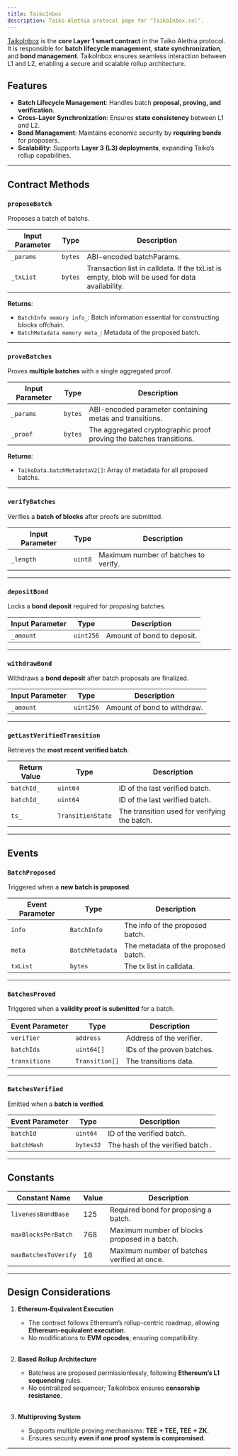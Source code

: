 ```yaml
---
title: TaikoInbox
description: Taiko Alethia protocol page for "TaikoInbox.sol".
---
```


[TaikoInbox](https://github.com/taikoxyz/taiko-mono/blob/taiko-alethia-protocol-v2.3.0/packages/protocol/contracts/layer1/based/TaikoInbox.sol) is the **core Layer 1 smart contract** in the Taiko Alethia protocol. It is responsible for **batch lifecycle management**, **state synchronization**, and **bond management**. TaikoInbox ensures seamless interaction between L1 and L2, enabling a secure and scalable rollup architecture.

## Features

- **Batch Lifecycle Management**: Handles batch **proposal, proving, and verification**.
- **Cross-Layer Synchronization**: Ensures **state consistency** between L1 and L2.
- **Bond Management**: Maintains economic security by **requiring bonds** for proposers.
- **Scalability**: Supports **Layer 3 (L3) deployments**, expanding Taiko’s rollup capabilities.

---

## Contract Methods

### `proposeBatch`

Proposes a batch of batchs.

| Input Parameter | Type    | Description                                                                                    |
| --------------- | ------- | ---------------------------------------------------------------------------------------------- |
| `_params`       | `bytes` | ABI-encoded batchParams.                                                                       |
| `_txList`       | `bytes` | Transaction list in calldata. If the txList is empty, blob will be used for data availability. |

**Returns**:

- `BatchInfo memory info_`: Batch information essential for constructing blocks offchain.
- `BatchMetadata memory meta_`: Metadata of the proposed batch.

---

### `proveBatches`

Proves **multiple batches** with a single aggregated proof.

| Input Parameter | Type    | Description                                                         |
| --------------- | ------- | ------------------------------------------------------------------- |
| `_params`       | `bytes` | ABI-encoded parameter containing metas and transitions.             |
| `_proof`        | `bytes` | The aggregated cryptographic proof proving the batches transitions. |

**Returns**:

- `TaikoData.batchMetadataV2[]`: Array of metadata for all proposed batchs.

---

### `verifyBatches`

Verifies a **batch of blocks** after proofs are submitted.

| Input Parameter | Type    | Description                          |
| --------------- | ------- | ------------------------------------ |
| `_length`       | `uint8` | Maximum number of batches to verify. |

---

### `depositBond`

Locks a **bond deposit** required for proposing batches.

| Input Parameter | Type      | Description                |
| --------------- | --------- | -------------------------- |
| `_amount`       | `uint256` | Amount of bond to deposit. |

---

### `withdrawBond`

Withdraws a **bond deposit** after batch proposals are finalized.

| Input Parameter | Type      | Description                 |
| --------------- | --------- | --------------------------- |
| `_amount`       | `uint256` | Amount of bond to withdraw. |

---

### `getLastVerifiedTransition`

Retrieves the **most recent verified batch**.

| Return Value | Type              | Description                                  |
| ------------ | ----------------- | -------------------------------------------- |
| `batchId_`   | `uint64`          | ID of the last verified batch.               |
| `batchId_`   | `uint64`          | ID of the last verified batch.               |
| `ts_`        | `TransitionState` | The transition used for verifying the batch. |

---

## Events

### `BatchProposed`

Triggered when a **new batch is proposed**.

| Event Parameter | Type            | Description                         |
| --------------- | --------------- | ----------------------------------- |
| `info`          | `BatchInfo`     | The info of the proposed batch.     |
| `meta`          | `BatchMetadata` | The metadata of the proposed batch. |
| `txList`        | `bytes`         | The tx list in calldata.            |

---

### `BatchesProved`

Triggered when a **validity proof is submitted** for a batch.

| Event Parameter | Type           | Description                |
| --------------- | -------------- | -------------------------- |
| `verifier`      | `address`      | Address of the verifier.   |
| `batchIds`      | `uint64[]`     | IDs of the proven batches. |
| `transitions`   | `Transition[]` | The transitions data.      |

---

### `BatchesVerified`

Emitted when a **batch is verified**.

| Event Parameter | Type      | Description                      |
| --------------- | --------- | -------------------------------- |
| `batchId`       | `uint64`  | ID of the verified batch.        |
| `batchHash`     | `bytes32` | The hash of the verified batch . |

---

## Constants

| Constant Name        | Value | Description                                   |
| -------------------- | ----- | --------------------------------------------- |
| `livenessBondBase`   | 125   | Required bond for proposing a batch.          |
| `maxBlocksPerBatch`  | 768   | Maximum number of blocks proposed in a batch. |
| `maxBatchesToVerify` | 16    | Maximum number of batches verified at once.   |

---

## Design Considerations

1. **Ethereum-Equivalent Execution**
   - The contract follows Ethereum’s rollup-centric roadmap, allowing **Ethereum-equivalent execution**.
   - No modifications to **EVM opcodes**, ensuring compatibility.

    </br>

2. **Based Rollup Architecture**
   - Batchess are proposed permissionlessly, following **Ethereum’s L1 sequencing** rules.
   - No centralized sequencer; TaikoInbox ensures **censorship resistance**.

    </br>

3. **Multiproving System**
   - Supports multiple proving mechanisms: **TEE + TEE, TEE + ZK**.
   - Ensures security **even if one proof system is compromised**.

---
